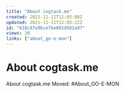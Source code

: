 ```yaml
---
title: "About cogtask.me"
created: 2021-11-11T12:03:08Z
updated: 2021-11-11T12:03:22Z
id: "618c87e9bce76e001d582a97"
views: 30
links: ["about_go-e-mon"]
---
```


# About cogtask.me

About cogtask.me
Moved: #About_GO-E-MON
